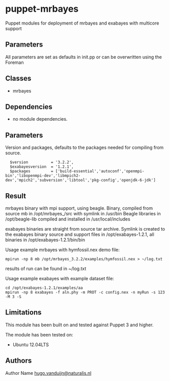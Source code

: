 puppet-mrbayes
===================

Puppet modules for deployment of mrbayes and exabayes with multicore support

Parameters
-------------
All parameters are set as defaults in init.pp or can be overwritten using the Foreman

Classes
-------------
- mrbayes

Dependencies
-------------
- no module dependencies.


Parameters
-------------
Version and packages, defaults to the packages needed for compiling from source.


```
  $version          = '3.2.2',
  $exabayesversion  = '1.2.1',
  $packages         = ['build-essential','autoconf','openmpi-bin','libopenmpi-dev','libmpich2-dev','mpich2','subversion','libtool','pkg-config','openjdk-6-jdk'] 

```
Result
-------------
mrbayes binary with mpi support, using beagle.
Binary, compiled from source mb in /opt/mrbayes_<version>/src with symlink in /usr/bin
Beagle libraries in /opt/beagle-lib compiled and installed in /usr/local/includes

exabayes binaries are straight from source tar archive. Symlink is created to the exabayes binary 
source and support files in /opt/exabayes-1.2.1, all binaries in /opt/exabayes-1.2.1/bin/bin

Usage example mrbayes with hymfossil.nex demo file:
```
mpirun -np 8 mb /opt/mrbayes_3.2.2/examples/hymfossil.nex > ~/log.txt
```
results of run can be found in ~/log.txt

Usage example exabayes with example dataset file:
```
cd /opt/exabayes-1.2.1/examples/aa
mpirun -np 8 exabayes -f aln.phy -m PROT -c config.nex -n myRun -s 123 -M 3 -S

```

Limitations
-------------
This module has been built on and tested against Puppet 3 and higher.

The module has been tested on:
- Ubuntu 12.04LTS


Authors
-------------
Author Name <hugo.vanduijn@naturalis.nl>

